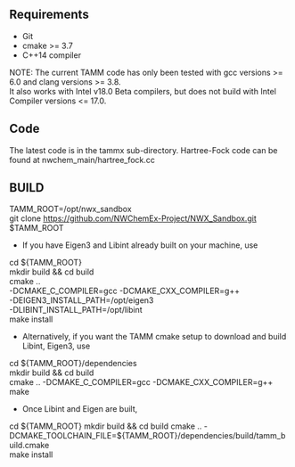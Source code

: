 
Requirements
------------
- Git
- cmake >= 3.7
- C++14 compiler

NOTE: The current TAMM code has only been tested with gcc versions >= 6.0 and clang versions >= 3.8.  
It also works with Intel v18.0 Beta compilers, but does not build with Intel Compiler versions <= 17.0.  


Code 
----
The latest code is in the tammx sub-directory. Hartree-Fock code can be found at nwchem_main/hartree_fock.cc  

BUILD
-----

TAMM_ROOT=/opt/nwx_sandbox  
git clone https://github.com/NWChemEx-Project/NWX_Sandbox.git $TAMM_ROOT  


- If you have Eigen3 and Libint already built on your machine, use  

cd ${TAMM_ROOT}  
mkdir build && cd build  
cmake ..   
-DCMAKE_C_COMPILER=gcc -DCMAKE_CXX_COMPILER=g++  
-DEIGEN3_INSTALL_PATH=/opt/eigen3  
-DLIBINT_INSTALL_PATH=/opt/libint  
make install  


- Alternatively, if you want the TAMM cmake setup to download and build Libint, Eigen3, use  

cd ${TAMM_ROOT}/dependencies  
mkdir build && cd build  
cmake .. -DCMAKE_C_COMPILER=gcc -DCMAKE_CXX_COMPILER=g++  
make  

- Once Libint and Eigen are built,  

cd ${TAMM_ROOT}  
mkdir build && cd build  
cmake .. -DCMAKE_TOOLCHAIN_FILE=${TAMM_ROOT}/dependencies/build/tamm_build.cmake  
make install
